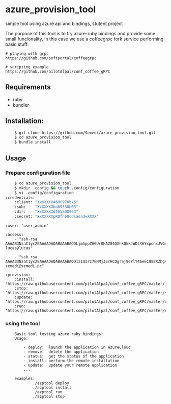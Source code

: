 # azure_provision_tool
simple tool using azure api and bindings, stutent project

The purpose of this tool is to try azure-ruby bindings and provide some small funcionality, in this case we use a coffeegrpc fork service performing basic stuff:

```
# playing with grpc
https://github.com/softportal/coffeegrpc

# scripting example
https://github.com/pilotAlpal/conf_coffee_gRPC
```



## Requirements
* ruby
* bundler

## Installation:

```bash
    $ git clone https://github.com/Semedi/azure_provision_tool.git
    $ cd azure_provision_tool
    $ bundle install
```

## Usage

### Prepare configuration file

```bash
    $ cd azure_provision_tool
    $ mkdir .config && touch .config/configuration
    $ vi .config/configuration
:credentials:
    :client: "XxXXXXX4600970bx6"
    :sub:    "XxXXXXXbd09330b03"
    :dir:    "XxXXXXXdf05800993"
    :secret: "XxXXXXXpR0fh60cdsadad=XXXX"
```

```
:user: 'user_admin'

:access:
    - "ssh-rsa AAAAB3NzaC1yc2EAAAADAQABAAABAQDLjmhppZG6Ur0HAZ84QXhkQkkJWDtX6YxponsJVGorxsk7Zq604CfYUES04qoA9UBl6JqgEVzKDWxzcvVEqxeaJrNU6MsDn73tIHn2ABrT5T0KmAMch1sbCzL6lOtA6bAlCyBBIYHQEtoV4NRK+DKzVjtztjE+3h837caiMG63Q87Ditg2R2iKwsL+5SFAal98suFuUtQCvym56n8u1sWUq5PiOUMoSfTdl4mQWIKI6aL3m6xAZbUAB4ZoQj5Vm/n+x4ofEzDbSqjS/2lAXyUFi42l5/Z/diBVV5x1hfrmT4heHaPTG1ppp2oj1TwObpjGXOwzPy4jkBhVVSTC3giP lucas@lucas"

    - "ssh-rsa AAAAB3NzaC1yc2EAAAADAQABAAABAQDIz1QIrz7ENMjJzrHCQgraj9eYlY46eECQ8BXZhg4RqKajTgmTsFtG+GnOxyqcwc0jTeQcHo0eFI9xTQIXZiPxVcgDxgrBPaZluWkoJVuc6M9cgiISlM9P8h4H2SCPUKLBysj37p4PcakMI61ZT3lvCFrP9sli3gWIIBW/wAzIU+KoZrBh74iLztPRYTNGpxiDgPfWqUsEJtlWhW0+df56dQkIsvgZIKK2Cf2tg7Py3mN4D5Ti5M/xNw09NdpAyP0p3CnL46LqJ8MEKyZ4MukHYK8pbQTN6aYOm3tCp4jcp4isWGCVqACSvC2mQyFjZq51mus8LYhzOAv/5FGsXRZf semedi@semedi-pc"

:provision:
    :install: 'https://raw.githubusercontent.com/pilotAlpal/conf_coffee_gRPC/master/install.sh'
    :stop:    'https://raw.githubusercontent.com/pilotAlpal/conf_coffee_gRPC/master/stop.sh'
    :update:  'https://raw.githubusercontent.com/pilotAlpal/conf_coffee_gRPC/master/update.sh'
    :run:     'https://raw.githubusercontent.com/pilotAlpal/conf_coffee_gRPC/master/run.sh'
```


### using the tool
```
    Basic tool testing azure ruby bindings:
    Usage:

        - deploy:  launch the application in AzureCloud
        - remove:  delete the application
        - status:  get the status of the application
        - install: perform the remote installation
        - update:  update your remote application
        ...

    examples:
            ./azptool deploy
            ./azptool install
            ./azptool run
            ./azptool stop

```

